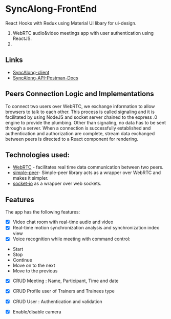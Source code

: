 # SyncAlong-FrontEnd
React Hooks with Redux using Material UI libary for ui-design.
1. WebRTC audio&video meetings app with user authentication using ReactJS.
2. 

## Links

- [SyncAlong-client](https://sync-along-app-2022.netlify.app)
- [SyncAlong-API-Postman-Docs](https://documenter.getpostman.com/view/9310231/UVJkBYim/)

## Peers Connection Logic and Implementations
To connect two users over WebRTC, we exchange information to allow browsers to talk to each other. This process is called signaling and it is facilitated by using NodeJS and socket server chained to the express .0 engine to provide the plumbing. Other than signaling, no data has to be sent through a server. When a connection is successfully established and authentication and authorization are complete, stream data exchanged between peers is directed to a React component for rendering.

## Technologies used:
- [WebRTC](https://sync-along-app-2022.netlify.app) - facilitates real time data communication between two peers.
- [simple-peer](https://sync-along-app-2022.netlify.app)- Simple-peer library acts as a wrapper over WebRTC and makes it simpler.
- [socket-io](https://sync-along-app-2022.netlify.app) as a wrapper over web sockets.

## Features

The app has the following features:

- [x] Video chat room with real-time audio and video
- [x] Real-time motion synchronization analysis and synchronization index view
- [x] Voice recognition while meeting with command control:
- Start 
- Stop 
- Continue 
- Move on to the next 
- Move to the previous
- [x] CRUD Meeting : Name, Participant, Time and date
- [x] CRUD Profile user of Trainers and Trainees type 
- [x] CRUD User : Authentication and validation
- [x] Enable/disable camera

